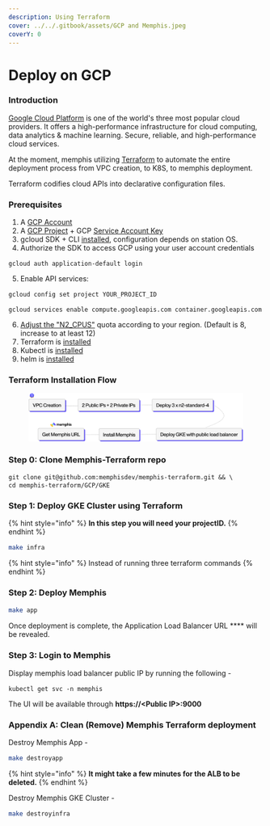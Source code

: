 ```yaml
---
description: Using Terraform
cover: ../../.gitbook/assets/GCP and Memphis.jpeg
coverY: 0
---
```


# Deploy on GCP

### Introduction

[Google Cloud Platform](https://cloud.google.com/) is one of the world's three most popular cloud providers. It offers a high-performance infrastructure for cloud computing, data analytics & machine learning. Secure, reliable, and high-performance cloud services.

At the moment, memphis utilizing [Terraform](https://www.terraform.io/) to automate the entire deployment process from VPC creation, to K8S, to memphis deployment.

Terraform codifies cloud APIs into declarative configuration files.

### Prerequisites

1. A [GCP Account](https://console.cloud.google.com/)
2. A [GCP Project](https://console.cloud.google.com/projectcreate) + GCP [Service Account Key](https://cloud.google.com/iam/docs/creating-managing-service-account-keys#iam-service-account-keys-create-console)
3. gcloud SDK + CLI [installed](https://cloud.google.com/sdk/docs/quickstarts), configuration depends on station OS.
4. Authorize the SDK to access GCP using your user account credentials
```
gcloud auth application-default login
```
5. Enable API services:
```
gcloud config set project YOUR_PROJECT_ID
```
```
gcloud services enable compute.googleapis.com container.googleapis.com
```
6. [Adjust the "N2_CPUS"](https://cloud.google.com/docs/quota) quota according to your region. (Default is 8, increase to at least 12)
7. Terraform is [installed](https://learn.hashicorp.com/tutorials/terraform/install-cli?in=terraform/aws-get-started)
8. Kubectl is [installed](https://kubernetes.io/docs/tasks/tools/install-kubectl/)
9. helm is [installed](https://helm.sh/docs/intro/install/)

### Terraform Installation Flow

<figure><img src="../../.gitbook/assets/gcp memphis terraform.png" alt=""><figcaption></figcaption></figure>

### Step 0: Clone Memphis-Terraform repo

```
git clone git@github.com:memphisdev/memphis-terraform.git && \
cd memphis-terraform/GCP/GKE
```

### Step 1: Deploy GKE Cluster using Terraform
{% hint style="info" %}
**In this step you will need your projectID.**
{% endhint %}

```bash
make infra
```

{% hint style="info" %}
Instead of running three terraform commands
{% endhint %}

### Step 2: Deploy Memphis

```bash
make app
```

Once deployment is complete, the Application Load Balancer URL **** will be revealed.

### Step 3: Login to Memphis

Display memphis load balancer public IP by running the following -

```
kubectl get svc -n memphis
```

The UI will be available through **https://\<Public IP>:9000**

### Appendix A: Clean (Remove) Memphis Terraform deployment

Destroy Memphis App -&#x20;

```bash
make destroyapp
```

{% hint style="info" %}
**It might take a few minutes for the ALB to be deleted.**
{% endhint %}

Destroy Memphis GKE Cluster -&#x20;

```bash
make destroyinfra
```
